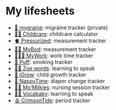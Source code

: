 # My lifesheets

- [🤕 mygraine](mygraine): migraine tracker (private)
- [👶🏼 Childcare](childcare): childcare calculator
- [🫀 Pressurized](pressurized): measurement tracker
- [💪🏼 MyBod](mybody): measurement tracker
- [👩🏽‍💻 MyWork](mywork): work time tracker
- [🚬 Puff](puff): smoking tracker
- [👶🏼 Zoe words](zoe-words): learning to speak
- [🐣 iGrow](igrow): child growth tracker
- [🧷 NappyTime](nappytime): diaper change tracker
- [🤱🏽 Mo’Milkies](momilkies): nursing session tracker
- [👶🏼 Vocababy](vocababy): learning to speak
- [🩸 CrimsonTide](crimsontide): period tracker